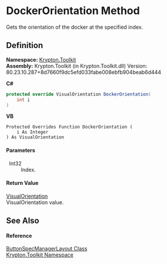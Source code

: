 # DockerOrientation Method


Gets the orientation of the docker at the specified index.



## Definition
**Namespace:** <a href="79d2eac2-21f4-54ff-7552-b20c33c30600.md">Krypton.Toolkit</a>  
**Assembly:** Krypton.Toolkit (in Krypton.Toolkit.dll) Version: 80.23.10.287+8d7660f9dc5efd033fabe008ebfb904beab6d444

**C#**
``` C#
protected override VisualOrientation DockerOrientation(
	int i
)
```
**VB**
``` VB
Protected Overrides Function DockerOrientation ( 
	i As Integer
) As VisualOrientation
```



#### Parameters
<dl><dt>  Int32</dt><dd>Index.</dd></dl>

#### Return Value
<a href="d38051f8-c2cc-e81c-0029-02f7ad46f2fa.md">VisualOrientation</a>  
VisualOrientation value.

## See Also


#### Reference
<a href="27715b81-3fae-b75a-0ea5-8f9716ed7922.md">ButtonSpecManagerLayout Class</a>  
<a href="79d2eac2-21f4-54ff-7552-b20c33c30600.md">Krypton.Toolkit Namespace</a>  

